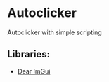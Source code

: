 # Autoclicker
Autoclicker with simple scripting

## Libraries:
- [Dear ImGui](https://github.com/ocornut/imgui)
